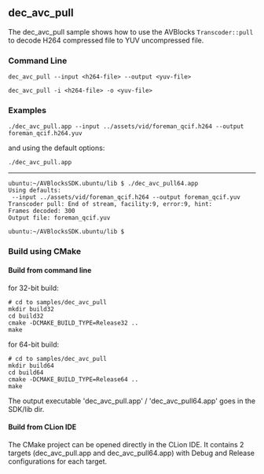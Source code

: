 ## dec_avc_pull

The dec_avc_pull sample shows how to use the AVBlocks `Transcoder::pull` to decode H264 compressed file to YUV uncompressed file. 

### Command Line

~~~ shell
dec_avc_pull --input <h264-file> --output <yuv-file>

dec_avc_pull -i <h264-file> -o <yuv-file>
~~~
###	Examples


~~~ shell	
./dec_avc_pull.app --input ../assets/vid/foreman_qcif.h264 --output foreman_qcif.h264.yuv
~~~

and using the default options:

~~~ shell
./dec_avc_pull.app
~~~
***
~~~ shell
ubuntu:~/AVBlocksSDK.ubuntu/lib $ ./dec_avc_pull64.app
Using defaults:
 --input ../assets/vid/foreman_qcif.h264 --output foreman_qcif.yuv
Transcoder pull: End of stream, facility:9, error:9, hint:
Frames decoded: 300
Output file: foreman_qcif.yuv

ubuntu:~/AVBlocksSDK.ubuntu/lib $
~~~
	

### Build using CMake

#### Build from command line 

for 32-bit build: 
~~~ shell
# cd to samples/dec_avc_pull
mkdir build32
cd build32
cmake -DCMAKE_BUILD_TYPE=Release32 ..
make
~~~
for 64-bit build:
~~~ shell
# cd to samples/dec_avc_pull
mkdir build64
cd build64
cmake -DCMAKE_BUILD_TYPE=Release64 ..
make
~~~
The output executable 'dec_avc_pull.app' / 'dec_avc_pull64.app' goes in the SDK/lib dir.

#### Build from CLion IDE
The CMake project can be opened directly in the CLion IDE.
It contains 2 targets (dec_avc_pull.app and dec_avc_pull64.app) with Debug and Release configurations for each target.


